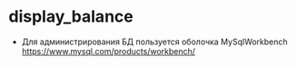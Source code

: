 # display_balance

* Для администрирования БД пользуется оболочка MySqlWorkbench
https://www.mysql.com/products/workbench/
